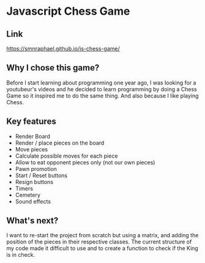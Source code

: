 # Javascript Chess Game

## Link

https://smnraphael.github.io/js-chess-game/

## Why I chose this game?

Before I start learning about programming one year ago, I was looking for a youtubeur's videos and he decided to learn programming by doing a Chess Game so it inspired me to do the same thing. And also because I like playing Chess.

## Key features

- Render Board
- Render / place pieces on the board
- Move pieces
- Calculate possible moves for each piece
- Allow to eat opponent pieces only (not our own pieces)
- Pawn promotion
- Start / Reset buttons
- Resign buttons
- Timers
- Cemetery
- Sound effects

## What's next?

I want to re-start the project from scratch but using a matrix, and adding the position of the pieces in their respective classes. The current structure of my code made it difficult to use and to create a function to check if the King is in check.
